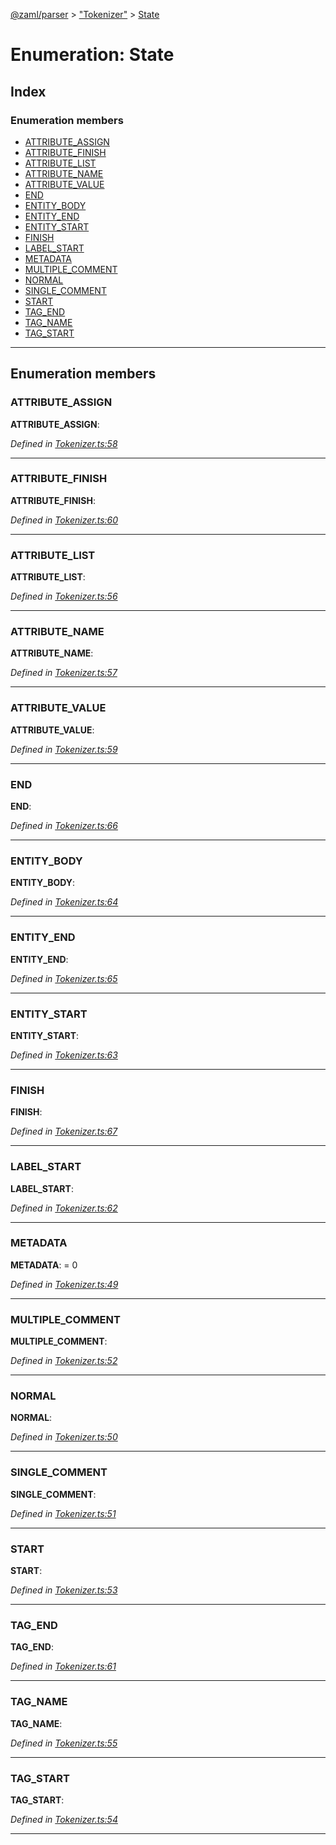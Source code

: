 [@zaml/parser](../README.md) > ["Tokenizer"](../modules/_tokenizer_.md) > [State](../enums/_tokenizer_.state.md)

# Enumeration: State

## Index

### Enumeration members

* [ATTRIBUTE_ASSIGN](_tokenizer_.state.md#attribute_assign)
* [ATTRIBUTE_FINISH](_tokenizer_.state.md#attribute_finish)
* [ATTRIBUTE_LIST](_tokenizer_.state.md#attribute_list)
* [ATTRIBUTE_NAME](_tokenizer_.state.md#attribute_name)
* [ATTRIBUTE_VALUE](_tokenizer_.state.md#attribute_value)
* [END](_tokenizer_.state.md#end)
* [ENTITY_BODY](_tokenizer_.state.md#entity_body)
* [ENTITY_END](_tokenizer_.state.md#entity_end)
* [ENTITY_START](_tokenizer_.state.md#entity_start)
* [FINISH](_tokenizer_.state.md#finish)
* [LABEL_START](_tokenizer_.state.md#label_start)
* [METADATA](_tokenizer_.state.md#metadata)
* [MULTIPLE_COMMENT](_tokenizer_.state.md#multiple_comment)
* [NORMAL](_tokenizer_.state.md#normal)
* [SINGLE_COMMENT](_tokenizer_.state.md#single_comment)
* [START](_tokenizer_.state.md#start)
* [TAG_END](_tokenizer_.state.md#tag_end)
* [TAG_NAME](_tokenizer_.state.md#tag_name)
* [TAG_START](_tokenizer_.state.md#tag_start)

---

## Enumeration members

<a id="attribute_assign"></a>

###  ATTRIBUTE_ASSIGN

**ATTRIBUTE_ASSIGN**: 

*Defined in [Tokenizer.ts:58](https://github.com/nexushubs/zaml-lang/blob/a042eb7/packages/zaml-parser/src/Tokenizer.ts#L58)*

___
<a id="attribute_finish"></a>

###  ATTRIBUTE_FINISH

**ATTRIBUTE_FINISH**: 

*Defined in [Tokenizer.ts:60](https://github.com/nexushubs/zaml-lang/blob/a042eb7/packages/zaml-parser/src/Tokenizer.ts#L60)*

___
<a id="attribute_list"></a>

###  ATTRIBUTE_LIST

**ATTRIBUTE_LIST**: 

*Defined in [Tokenizer.ts:56](https://github.com/nexushubs/zaml-lang/blob/a042eb7/packages/zaml-parser/src/Tokenizer.ts#L56)*

___
<a id="attribute_name"></a>

###  ATTRIBUTE_NAME

**ATTRIBUTE_NAME**: 

*Defined in [Tokenizer.ts:57](https://github.com/nexushubs/zaml-lang/blob/a042eb7/packages/zaml-parser/src/Tokenizer.ts#L57)*

___
<a id="attribute_value"></a>

###  ATTRIBUTE_VALUE

**ATTRIBUTE_VALUE**: 

*Defined in [Tokenizer.ts:59](https://github.com/nexushubs/zaml-lang/blob/a042eb7/packages/zaml-parser/src/Tokenizer.ts#L59)*

___
<a id="end"></a>

###  END

**END**: 

*Defined in [Tokenizer.ts:66](https://github.com/nexushubs/zaml-lang/blob/a042eb7/packages/zaml-parser/src/Tokenizer.ts#L66)*

___
<a id="entity_body"></a>

###  ENTITY_BODY

**ENTITY_BODY**: 

*Defined in [Tokenizer.ts:64](https://github.com/nexushubs/zaml-lang/blob/a042eb7/packages/zaml-parser/src/Tokenizer.ts#L64)*

___
<a id="entity_end"></a>

###  ENTITY_END

**ENTITY_END**: 

*Defined in [Tokenizer.ts:65](https://github.com/nexushubs/zaml-lang/blob/a042eb7/packages/zaml-parser/src/Tokenizer.ts#L65)*

___
<a id="entity_start"></a>

###  ENTITY_START

**ENTITY_START**: 

*Defined in [Tokenizer.ts:63](https://github.com/nexushubs/zaml-lang/blob/a042eb7/packages/zaml-parser/src/Tokenizer.ts#L63)*

___
<a id="finish"></a>

###  FINISH

**FINISH**: 

*Defined in [Tokenizer.ts:67](https://github.com/nexushubs/zaml-lang/blob/a042eb7/packages/zaml-parser/src/Tokenizer.ts#L67)*

___
<a id="label_start"></a>

###  LABEL_START

**LABEL_START**: 

*Defined in [Tokenizer.ts:62](https://github.com/nexushubs/zaml-lang/blob/a042eb7/packages/zaml-parser/src/Tokenizer.ts#L62)*

___
<a id="metadata"></a>

###  METADATA

**METADATA**:  = 0

*Defined in [Tokenizer.ts:49](https://github.com/nexushubs/zaml-lang/blob/a042eb7/packages/zaml-parser/src/Tokenizer.ts#L49)*

___
<a id="multiple_comment"></a>

###  MULTIPLE_COMMENT

**MULTIPLE_COMMENT**: 

*Defined in [Tokenizer.ts:52](https://github.com/nexushubs/zaml-lang/blob/a042eb7/packages/zaml-parser/src/Tokenizer.ts#L52)*

___
<a id="normal"></a>

###  NORMAL

**NORMAL**: 

*Defined in [Tokenizer.ts:50](https://github.com/nexushubs/zaml-lang/blob/a042eb7/packages/zaml-parser/src/Tokenizer.ts#L50)*

___
<a id="single_comment"></a>

###  SINGLE_COMMENT

**SINGLE_COMMENT**: 

*Defined in [Tokenizer.ts:51](https://github.com/nexushubs/zaml-lang/blob/a042eb7/packages/zaml-parser/src/Tokenizer.ts#L51)*

___
<a id="start"></a>

###  START

**START**: 

*Defined in [Tokenizer.ts:53](https://github.com/nexushubs/zaml-lang/blob/a042eb7/packages/zaml-parser/src/Tokenizer.ts#L53)*

___
<a id="tag_end"></a>

###  TAG_END

**TAG_END**: 

*Defined in [Tokenizer.ts:61](https://github.com/nexushubs/zaml-lang/blob/a042eb7/packages/zaml-parser/src/Tokenizer.ts#L61)*

___
<a id="tag_name"></a>

###  TAG_NAME

**TAG_NAME**: 

*Defined in [Tokenizer.ts:55](https://github.com/nexushubs/zaml-lang/blob/a042eb7/packages/zaml-parser/src/Tokenizer.ts#L55)*

___
<a id="tag_start"></a>

###  TAG_START

**TAG_START**: 

*Defined in [Tokenizer.ts:54](https://github.com/nexushubs/zaml-lang/blob/a042eb7/packages/zaml-parser/src/Tokenizer.ts#L54)*

___

